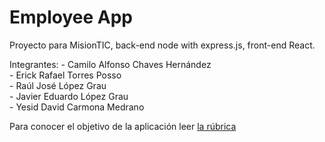 # Employee App

Proyecto para MisionTIC, back-end node with express.js, front-end React.

Integrantes:
    - Camilo Alfonso Chaves Hernández  
    - Erick Rafael Torres Posso  
    - Raúl José López Grau  
    - Javier Eduardo López Grau  
    - Yesid David Carmona Medrano  

Para conocer el objetivo de la aplicación leer [la rúbrica](./RUBRICA.md) 
